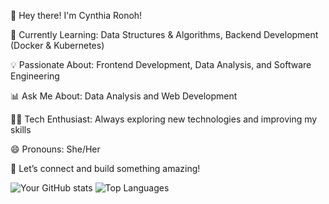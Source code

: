 🚀 Hey there! I'm Cynthia Ronoh!

🌱 Currently Learning: Data Structures & Algorithms, Backend Development (Docker & Kubernetes)

💡 Passionate About: Frontend Development, Data Analysis, and Software Engineering

📊 Ask Me About: Data Analysis and Web Development

👩‍💻 Tech Enthusiast: Always exploring new technologies and improving my skills

😄 Pronouns: She/Her

💬 Let’s connect and build something amazing!




  ![Your GitHub stats](https://github-readme-stats.vercel.app/api?username=cynraw&show_icons=true&theme=radical)
  ![Top Languages](https://github-readme-stats.vercel.app/api/top-langs/?username=cynraw&layout=compact&theme=radical)

  

